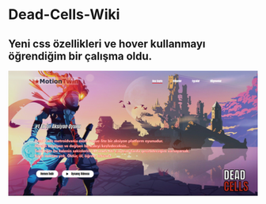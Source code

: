 # Dead-Cells-Wiki

## Yeni css özellikleri ve hover kullanmayı öğrendiğim bir çalışma oldu.

<img src="img/Home.png">
